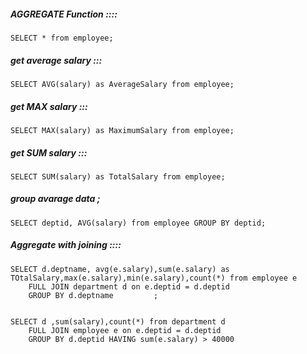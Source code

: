 ##### AGGREGATE Function ::::

    SELECT * from employee;

##### get average salary :::

    SELECT AVG(salary) as AverageSalary from employee;

##### get MAX salary :::

    SELECT MAX(salary) as MaximumSalary from employee;

##### get SUM salary :::

    SELECT SUM(salary) as TotalSalary from employee;

##### group avarage data ;

    SELECT deptid, AVG(salary) from employee GROUP BY deptid;

##### Aggregate with joining ::::

    SELECT d.deptname, avg(e.salary),sum(e.salary) as TOtalSalary,max(e.salary),min(e.salary),count(*) from employee e
        FULL JOIN department d on e.deptid = d.deptid
        GROUP BY d.deptname         ;


    SELECT d ,sum(salary),count(*) from department d
        FULL JOIN employee e on e.deptid = d.deptid
        GROUP BY d.deptid HAVING sum(e.salary) > 40000
